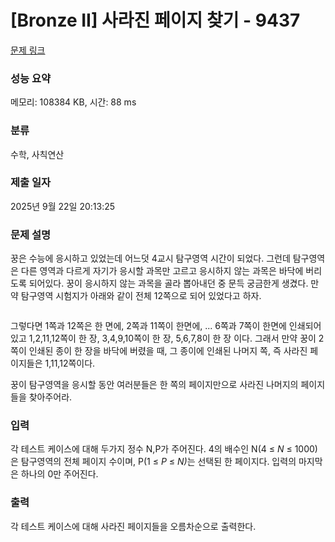 # [Bronze II] 사라진 페이지 찾기 - 9437 

[문제 링크](https://www.acmicpc.net/problem/9437) 

### 성능 요약

메모리: 108384 KB, 시간: 88 ms

### 분류

수학, 사칙연산

### 제출 일자

2025년 9월 22일 20:13:25

### 문제 설명

<p>꿍은 수능에 응시하고 있었는데 어느덧 4교시 탐구영역 시간이 되었다. 그런데 탐구영역은 다른 영역과 다르게 자기가 응시할 과목만 고르고 응시하지 않는 과목은 바닥에 버리도록 되어있다. 꿍이 응시하지 않는 과목을 골라 뽑아내던 중 문득 궁금한게 생겼다. 만약 탐구영역 시험지가 아래와 같이 전체 12쪽으로 되어 있었다고 하자. </p>

<p><img src=""></p>

<p>그렇다면 1쪽과 12쪽은 한 면에, 2쪽과 11쪽이 한면에, ... 6쪽과 7쪽이 한면에 인쇄되어 있고 1,2,11,12쪽이 한 장, 3,4,9,10쪽이 한 장, 5,6,7,8이 한 장 이다. 그래서 만약 꿍이 2쪽이 인쇄된 종이 한 장을 바닥에 버렸을 때, 그 종이에 인쇄된 나머지 쪽, 즉 사라진 페이지들은 1,11,12쪽이다.</p>

<p>꿍이 탐구영역을 응시할 동안 여러분들은 한 쪽의 페이지만으로 사라진 나머지의 페이지들을 찾아주어라.</p>

### 입력 

 <p>각 테스트 케이스에 대해 두가지 정수 N,P가 주어진다. 4의 배수인 N(4 ≤ <em>N</em> ≤ 1000)은 탐구영역의 전체 페이지 수이며, P(1 ≤ <em>P</em> ≤ <em>N)</em>는 선택된 한 페이지다. 입력의 마지막은 하나의 0만 주어진다.</p>

### 출력 

 <p>각 테스트 케이스에 대해 사라진 페이지들을 오름차순으로 출력한다.</p>

